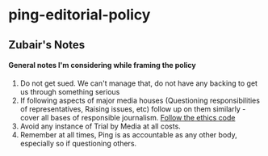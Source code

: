 # ping-editorial-policy


## Zubair's Notes

#### General notes I'm considering while framing the policy

1. Do not get sued. We can't manage that, do not have any backing to get us through something serious
2. If following aspects of major media houses (Questioning responsibilities of representatives, Raising issues, etc) follow up on them similarly - cover all bases of responsible journalism. [Follow the ethics code](https://www.spj.org/ethicscode.asp)
3. Avoid any instance of Trial by Media at all costs.
4. Remember at all times, Ping is as accountable as any other body, especially so if questioning others. 
